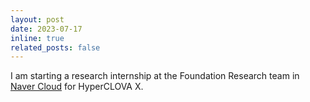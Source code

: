 ```yaml
---
layout: post
date: 2023-07-17
inline: true
related_posts: false
---
```


I am starting a research internship at the Foundation Research team in [Naver Cloud](https://www.navercloudcorp.com/lang/en/) for HyperCLOVA X.
